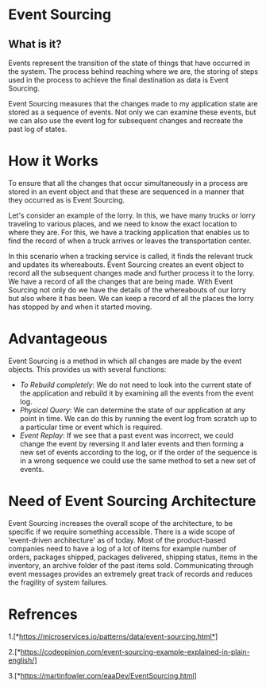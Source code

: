 # Event Sourcing
## What is it?

Events represent the transition of the state of things that have occurred in the system.
The process behind reaching where we are, the storing of steps used in the process to achieve the final destination as data is Event Sourcing. 

Event Sourcing measures that the changes made to my application state are stored as a sequence of events. Not only we can examine these events, but we can also use the event log for subsequent changes and recreate the past log of states.

# How it Works

To ensure that all the changes that occur simultaneously in a process are stored in an event object and that these are sequenced in a manner that they occurred as is Event Sourcing.

Let's consider an example of the lorry. In this, we have many trucks or lorry traveling to various places, and we need to know the exact location to where they are. For this, we have a tracking application that enables us to find the record of when a truck arrives or leaves the transportation center.

In this scenario when a tracking service is called, it finds the relevant truck and updates its whereabouts. Event Sourcing creates an event object to record all the subsequent changes made and further process it to the lorry. We have a record of all the changes that are being made. With Event Sourcing not only do we have the details of the whereabouts of our lorry but also where it has been. We can keep a record of all the places the lorry has stopped by and when it started moving.

# Advantageous

Event Sourcing is a method in which all changes are made by the event objects. This provides us with several functions:
- *To Rebuild completely*: We do not need to look into the current state of the application and rebuild it by examining all the events from the event log.
- *Physical Query*: We can determine the state of our application at any point in time. We can do this by running the event log from scratch up to a particular time or event which is required.
- *Event Replay*: If we see that a past event was incorrect, we could change the event by reversing it and later events and then forming a new set of events according to the log, or if the order of the sequence is in a wrong sequence we could use the same method to set a new set of events.

# Need of Event Sourcing Architecture

Event Sourcing increases the overall scope of the architecture, to be specific if we require something accessible. There is a wide scope of 'event-driven architecture' as of today. Most of the product-based companies need to have a log of a lot of items for example number of orders, packages shipped, packages delivered, shipping status, items in the inventory, an archive folder of the past items sold. Communicating through event messages provides an extremely great track of records and reduces the fragility of system failures.

# Refrences

1.[*https://microservices.io/patterns/data/event-sourcing.html*]

2.[*https://codeopinion.com/event-sourcing-example-explained-in-plain-english/]

3.[*https://martinfowler.com/eaaDev/EventSourcing.html]
